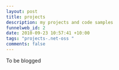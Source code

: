 ```yaml
--- 
layout: post
title: projects
description: my projects and code samples
funnelweb_id: 2
date: 2010-09-23 10:57:41 +10:00
tags: "projects-.net-oss "
comments: false
---
```

To be blogged

&nbsp;

&nbsp;

&nbsp;

&nbsp;

&nbsp;
